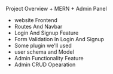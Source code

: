Project Overview + MERN + Admin Panel

- website Frontend
- Routes And Navbar
- Login And Signup Feature
- Form Validation In Login And Signup
- Some plugin we'll used
- user schema and Model
- Admin Functionality Feature
- Admin CRUD Opearation


